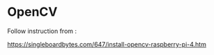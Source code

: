 # OpenCV

Follow instruction from :

https://singleboardbytes.com/647/install-opencv-raspberry-pi-4.htm